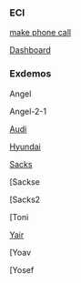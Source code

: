 ### ECI

[make phone call](https://www.humains.com/he/call-1)

[Dashboard](https://inprisai.github.io/conversation-dashboard/)

### Exdemos

Angel

Angel-2-1

[Audi](https://inprisai.github.io/exdemos/audi/index.html)

[Hyundai](https://inprisai.github.io/exdemos/hyundai/index.html)

[Sacks](https://inprisai.github.io/exdemos/sacks/index.html)

[Sackse

[Sacks2

[Toni 

[Yair](https://inprisai.github.io/exdemos/yair/index.html)

[Yoav

[Yosef
